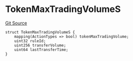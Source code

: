 # TokenMaxTradingVolumeS
[Git Source](https://github.com/thrackle-io/tron/blob/bcd51b65303028319f618c7ac3ded4f0d5f7d964/src/client/token/handler/diamond/RuleStorage.sol)


```solidity
struct TokenMaxTradingVolumeS {
    mapping(ActionTypes => bool) tokenMaxTradingVolume;
    uint32 ruleId;
    uint256 transferVolume;
    uint64 lastTransferTime;
}
```

